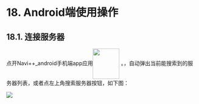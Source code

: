 ﻿# 18.	Android端使用操作
## 18.1.	连接服务器
点开Navi++_android手机端app应用<img src="https://imgconvert.csdnimg.cn/aHR0cHM6Ly9oYmltZy5odWFiYW5pbWcuY29tL2YxZDVmNzQ1ZjQ1YzU2YmNhMzc2ZGFlMzY1MDk0OTI5NDJjZDJlNDFmM2ItTzJ6T3NBX2Z3NjU4?x-oss-process=image/format,png" width = "70" height = "80" align=center /> 。，自动弹出当前能搜索到的服务器列表，或者点左上角搜索服务器按钮，如下图：

<img src="https://imgconvert.csdnimg.cn/aHR0cHM6Ly9oYmltZy5odWFiYW5pbWcuY29tLzhlMjJlZmNkNjNiNDlhOTUxM2Q3OWYyYjY0OTNjNzE0MGVkYmM0OTdjYzU1LWpDZ2FvbF9mdzY1OA?x-oss-process=image/format,png" align=center />

